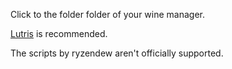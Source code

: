 Click to the folder folder of your wine manager.

[Lutris](https://github.com/Twig6943/AffinityOnLinux/blob/main/Guides/Lutris/Guide.md) is recommended.

The scripts by ryzendew aren't officially supported.
